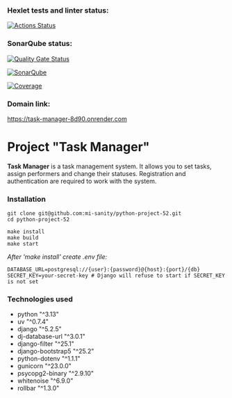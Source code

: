 ### Hexlet tests and linter status:
[![Actions Status](https://github.com/mi-sanity/python-project-52/actions/workflows/hexlet-check.yml/badge.svg)](https://github.com/mi-sanity/python-project-52/actions)


### SonarQube status:
[![Quality Gate Status](https://sonarcloud.io/api/project_badges/measure?project=mi-sanity_python-project-52&metric=alert_status)](https://sonarcloud.io/summary/new_code?id=mi-sanity_python-project-52)

[![SonarQube](https://github.com/mi-sanity/python-project-52/actions/workflows/sonarqube.yml/badge.svg)](https://github.com/mi-sanity/python-project-52/actions/workflows/sonarqube.yml)

[![Coverage](https://sonarcloud.io/api/project_badges/measure?project=mi-sanity_python-project-52&metric=coverage)](https://sonarcloud.io/summary/new_code?id=mi-sanity_python-project-52)

### Domain link:
https://task-manager-8d90.onrender.com


# Project "Task Manager"
**Task Manager** is a task management system. It allows you to set tasks, assign performers and change their statuses. Registration and authentication are required to work with the system.


### Installation
```pytnon
git clone git@github.com:mi-sanity/python-project-52.git
cd python-project-52

make install
make build
make start
```

*After 'make install' create .env file:*
```pytnon
DATABASE_URL=postgresql://{user}:{password}@{host}:{port}/{db}
SECRET_KEY=your-secret-key # Django will refuse to start if SECRET_KEY is not set
```

### Technologies used
- python "^3.13"
- uv "^0.7.4"
- django "^5.2.5"
- dj-database-url "^3.0.1"
- django-filter "^25.1"
- django-bootstrap5 "^25.2"
- python-dotenv "^1.1.1"
- gunicorn "^23.0.0"
- psycopg2-binary "^2.9.10"
- whitenoise "^6.9.0"
- rollbar "^1.3.0"
